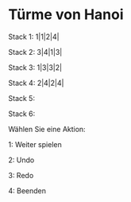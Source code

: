 # Türme von Hanoi

Stack 1: 1|1|2|4|

Stack 2: 3|4|1|3|

Stack 3: 1|3|3|2|

Stack 4: 2|4|2|4|

Stack 5: 

Stack 6: 

Wählen Sie eine Aktion:

1: Weiter spielen

2: Undo

3: Redo

4: Beenden
